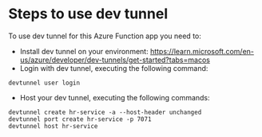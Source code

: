 # Steps to use dev tunnel

To use dev tunnel for this Azure Function app you need to:

- Install dev tunnel on your environment: https://learn.microsoft.com/en-us/azure/developer/dev-tunnels/get-started?tabs=macos
- Login with dev tunnel, executing the following command:

```console
devtunnel user login
```

- Host your dev tunnel, executing the following commands:

```console
devtunnel create hr-service -a --host-header unchanged
devtunnel port create hr-service -p 7071
devtunnel host hr-service
```
